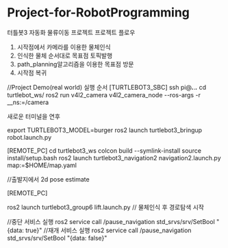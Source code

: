 # Project-for-RobotProgramming
터틀봇3 자동화 물류이동 프로젝트
프로젝트 플로우
1. 시작점에서 카메라를 이용한 물체인식
2. 인식한 물체 순서대로 목표점 토픽발행
3. path_planning알고리즘을 이용한 목표점 방문
4. 시작점 복귀

//Project Demo(real world)
실행 순서
[TURTLEBOT3_SBC]
ssh pi@***.***.***.***
cd turtlebot_ws/
ros2 run v4l2_camera v4l2_camera_node --ros-args -r __ns:=/camera


새로운 터미널을 연후

export TURTLEBOT3_MODEL=burger
ros2 launch turtlebot3_bringup robot.launch.py

[REMOTE_PC]
cd turtlebot3_ws
colcon build --symlink-install
source install/setup.bash
ros2 launch turtlebot3_navigation2 navigation2.launch.py map:=$HOME/map.yaml

//출발지에서 2d pose estimate

[REMOTE_PC]

ros2 launch turtlebot3_group6 lift.launch.py
// 물체인식 후 경로탐색 시작

//중단 서비스 실행
ros2 service call /pause_navigation std_srvs/srv/SetBool "{data: true}"
//재개 서비스 실행
ros2 service call /pause_navigation std_srvs/srv/SetBool "{data: false}"

